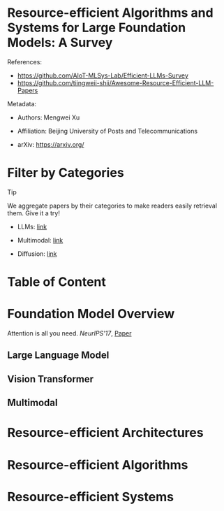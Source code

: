 # Resource-efficient Algorithms and Systems for Large Foundation Models: A Survey

References:


- https://github.com/AIoT-MLSys-Lab/Efficient-LLMs-Survey 
- https://github.com/tiingweii-shii/Awesome-Resource-Efficient-LLM-Papers

Metadata: 

- Authors: Mengwei Xu

- Affiliation: Beijing University of Posts and Telecommunications

- arXiv: https://arxiv.org/

# Filter by Categories

> [!TIP]
> We aggregate papers by their categories to make readers easily retrieval them.
> Give it a try!

- LLMs: [link](/llms)

- Multimodal: [link](/multimodal)

- Diffusion: [link](/diffusion)


# Table of Content

# Foundation Model Overview

Attention is all you need. *NeurIPS'17*, [Paper](https://proceedings.neurips.cc/paper_files/paper/2017/file/3f5ee243547dee91fbd053c1c4a845aa-Paper.pdf)


## Large Language Model

## Vision Transformer

## Multimodal

# Resource-efficient Architectures

# Resource-efficient Algorithms

# Resource-efficient Systems
